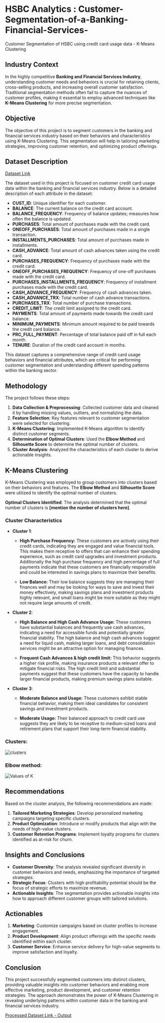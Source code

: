 # HSBC Analytics : Customer-Segmentation-of-a-Banking-Financial-Services-
Customer Segmentation of HSBC using credit card usage data - K-Means Clustering


## Industry Context
In the highly competitive **Banking and Financial Services Industry**, understanding customer needs and behaviors is crucial for retaining clients, cross-selling products, and increasing overall customer satisfaction. Traditional segmentation methods often fail to capture the nuances of customer profiles, making it essential to employ advanced techniques like **K-Means Clustering** for more precise segmentation.

## Objective
The objective of this project is to segment customers in the banking and financial services industry based on their behaviors and characteristics using K-Means Clustering. This segmentation will help in tailoring marketing strategies, improving customer retention, and optimizing product offerings.

## Dataset Description

[Dataset Link](https://github.com/ShouvikSaha504/Customer-Segmentation-of-a-Banking-Financial-Services-/blob/f861cc0a5cb25d993a0cb23f4a2346984684fc4c/Customer%20Data.csv)

The dataset used in this project is focused on customer credit card usage data within the banking and financial services industry. Below is a detailed description of each attribute in the dataset:

- **CUST_ID**: Unique identifier for each customer.
- **BALANCE**: The current balance on the credit card account.
- **BALANCE_FREQUENCY**: Frequency of balance updates; measures how often the balance is updated.
- **PURCHASES**: Total amount of purchases made with the credit card.
- **ONEOFF_PURCHASES**: Total amount of purchases made in a single transaction.
- **INSTALLMENTS_PURCHASES**: Total amount of purchases made in installments.
- **CASH_ADVANCE**: Total amount of cash advances taken using the credit card.
- **PURCHASES_FREQUENCY**: Frequency of purchases made with the credit card.
- **ONEOFF_PURCHASES_FREQUENCY**: Frequency of one-off purchases made with the credit card.
- **PURCHASES_INSTALLMENTS_FREQUENCY**: Frequency of installment purchases made with the credit card.
- **CASH_ADVANCE_FREQUENCY**: Frequency of cash advances taken.
- **CASH_ADVANCE_TRX**: Total number of cash advance transactions.
- **PURCHASES_TRX**: Total number of purchase transactions.
- **CREDIT_LIMIT**: The credit limit assigned to the credit card.
- **PAYMENTS**: Total amount of payments made towards the credit card balance.
- **MINIMUM_PAYMENTS**: Minimum amount required to be paid towards the credit card balance.
- **PRC_FULL_PAYMENT**: Percentage of total balance paid off in full each month.
- **TENURE**: Duration of the credit card account in months.

This dataset captures a comprehensive range of credit card usage behaviors and financial attributes, which are critical for performing customer segmentation and understanding different spending patterns within the banking sector.


## Methodology
The project follows these steps:
1. **Data Collection & Preprocessing**: Collected customer data and cleaned it by handling missing values, outliers, and normalizing the data.
2. **Feature Selection**: Key features relevant to customer segmentation were selected for clustering.
3. **K-Means Clustering**: Implemented K-Means algorithm to identify distinct customer segments.
4. **Determination of Optimal Clusters**: Used the **Elbow Method** and **Silhouette Score** to determine the optimal number of clusters.
5. **Cluster Analysis**: Analyzed the characteristics of each cluster to derive actionable insights.

## K-Means Clustering
K-Means Clustering was employed to group customers into clusters based on their behaviors and features. The **Elbow Method** and **Silhouette Score** were utilized to identify the optimal number of clusters.

**Optimal Clusters Identified**: The analysis determined that the optimal number of clusters is **[mention the number of clusters here]**.

### Cluster Characteristics
- **Cluster 1**:
  - **High Purchase Frequency:** These customers are actively using their credit cards, indicating they are engaged and value financial tools. This makes them receptive to offers that can enhance their spending experience, such as credit card upgrades and investment products. Additionally the high purchase frequency and high percentage of full payments indicate that these customers are financially responsible and could be interested in savings plans to maximize their benefits.

  - **Low Balance:** Their low balance suggests they are managing their finances well and may be looking for ways to save and invest their money effectively, making savings plans and investment products highly relevant, and small loans might be more suitable as they might not require large amounts of credit.
- **Cluster 2**:
  - **High Balance and High Cash Advance Usage:** These customers have substantial balances and frequently use cash advances, indicating a need for accessible funds and potentially greater financial stability. The high balance and high cash advances suggest a need for liquid cash, making larger loans, and debt consolidation services might be an attractive option for managing finances.

  - **Frequent Cash Advances & high credit limit:** This behavior suggests a higher risk profile, making insurance products a relevant offer to mitigate financial risks. The high credit limit and substantial payments suggest that these customers have the capacity to handle larger financial products, making premium savings plans suitable.
- **Cluster 3**:
  - **Moderate Balance and Usage:** These customers exhibit stable financial behavior, making them ideal candidates for consistent savings and investment products.

  - **Moderate Usage:** Their balanced approach to credit card use suggests they are likely to be receptive to medium-sized loans and retirement plans that support their long-term financial stability.

  
### Clusters:

![clusters](https://github.com/user-attachments/assets/fc096f94-f0a7-4dc0-abdd-839538712d4f)

### Elbow method:

![Values of K](https://github.com/user-attachments/assets/af539b1f-1c5d-4a79-85c7-0eaa8c26a97e)


## Recommendations
Based on the cluster analysis, the following recommendations are made:
1. **Tailored Marketing Strategies**: Develop personalized marketing campaigns targeting specific clusters.
2. **Product Optimization**: Introduce or modify products that align with the needs of high-value clusters.
3. **Customer Retention Programs**: Implement loyalty programs for clusters identified as at-risk for churn.

## Insights and Conclusions
- **Customer Diversity**: The analysis revealed significant diversity in customer behaviors and needs, emphasizing the importance of targeted strategies.
- **Strategic Focus**: Clusters with high profitability potential should be the focus of strategic efforts to maximize revenue.
- **Actionable Insights**: The segmentation provides actionable insights into how to approach different customer groups with tailored solutions.

## Actionables
1. **Marketing**: Customize campaigns based on cluster profiles to increase engagement.
2. **Product Development**: Align product offerings with the specific needs identified within each cluster.
3. **Customer Service**: Enhance service delivery for high-value segments to improve satisfaction and loyalty.




## Conclusion
This project successfully segmented customers into distinct clusters, providing valuable insights into customer behaviors and enabling more effective marketing, product development, and customer retention strategies. The approach demonstrates the power of K-Means Clustering in revealing underlying patterns within customer data in the banking and financial services industry.

[Processed Dataset Link - Output](https://github.com/ShouvikSaha504/Customer-Segmentation-of-a-Banking-Financial-Services-/blob/9e7a0c10f0a974d2f798f5f3d3653a50e901ecf6/Clustered_Customer_Data.csv)



